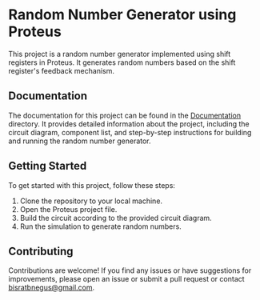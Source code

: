 # Random Number Generator using Proteus

This project is a random number generator implemented using shift registers in Proteus. It generates random numbers based on the shift register's feedback mechanism.

## Documentation

The documentation for this project can be found in the [Documentation](./Documentation) directory. It provides detailed information about the project, including the circuit diagram, component list, and step-by-step instructions for building and running the random number generator.

## Getting Started

To get started with this project, follow these steps:

1. Clone the repository to your local machine.
2. Open the Proteus project file.
3. Build the circuit according to the provided circuit diagram.
4. Run the simulation to generate random numbers.

## Contributing

Contributions are welcome! If you find any issues or have suggestions for improvements, please open an issue or submit a pull request or contact bisratbnegus@gmail.com.


